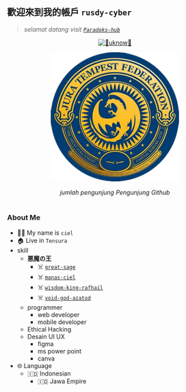 ## 歡迎來到我的帳戶 `rusdy-cyber`

> _selamat datang visit [`Paradoks-hub`](https://github.com/Paradoks-hub)_

<p align="center">
       <a href="https://git.io/typing-svg"><img src="http://readme-typing-svg.herokuapp.com?font=Fira+Code&size=30&pause=1000&color=006747&random=false&width=435&lines=%F0%9F%91%BE+WELCOME+human%F0%9F%91%BE;%F0%9F%92%80+NO+SYSTEM+SAVE+%F0%9F%92%80" alt="👾uknow👾" /></a> 
</p>

<p  align="center">
      <img src="https://github.com/rusdy-cyber/rusdy-cyber/blob/main/img/rimuru%20hd.png" width="300px">
</p>
<p align="center">
      <em> jumlah pengunjung Pengunjung Github </em>
             <br> <img scr="https://komarev.com/ghpvc/?username=rusdy-cyber&color=blue">
</p>


  
       
  >

  ### About Me
  - 👨‍🦱 My name is `ciel` 
  - 🏠 Live in `Tensura `
  - skill
     - **悪魔の王**
         - ☠️ [`great-sage`](https://github.com/rusdy-cyber/great-sage)
         - ☠️ [`manas-ciel`](https://github.com/rusdy-cyber/manas-ciel)
         - ☠️ [`wisdom-king-rafhail`](https://github.com/rusdy-cyber/wisdom-king-rafhail)
         - ☠️ [`void-god-azatod`](https://github.com/rusdy-cyber/void-god-azatod)
     - programmer
         - web developer
         - mobile developer
     - Ethical Hacking
     - Desain UI UX
         - figma
         - ms power point
         - canva
  - 🌐 Language
     - 🇮🇩 Indonesian
        - 🇮🇩 Jawa Empire


<!--
**rusdy-cyber/rusdy-cyber** is a ✨ _special_ ✨ repository because its `README.md` (this file) appears on your GitHub profile.

Here are some ideas to get you started:

- 🔭 I’m currently working on ...
- 🌱 I’m currently learning ...
- 👯 I’m looking to collaborate on ...
- 🤔 I’m looking for help with ...
- 💬 Ask me about ...
- 📫 How to reach me: ...
- 😄 Pronouns: ...
- ⚡ Fun fact: ...
-->
